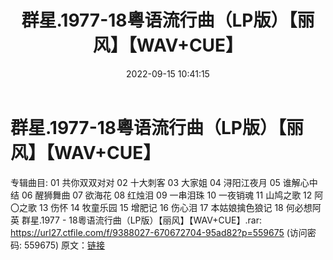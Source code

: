 ﻿---
title: 群星.1977-18粵语流行曲（LP版）【丽风】【WAV+CUE】
date: 2022-09-15 10:41:15
categories: WAV车载音乐、镜像
tags: 华语中文
---
# 群星.1977-18粵语流行曲（LP版）【丽风】【WAV+CUE】

专辑曲目:
01 共你双双对对
02 十大刺客
03 大家姐
04 浔阳江夜月
05 谁解心中结
06 醒狮舞曲
07 欲海花
08 红烛泪
09 一串泪珠
10 一夜销魂
11 山鸠之歌
12 阿〇之歌
13 伤怀
14 牧童乐园
15 增肥记
16 伤心泪
17 本姑娘擒色狼记
18 何必想阿英
群星.1977 - 18粵语流行曲（LP版）【丽风】【WAV+CUE】.rar: https://url27.ctfile.com/f/9388027-670672704-95ad82?p=559675
(访问密码: 559675)
原文：[链接](https://blog.sina.com.cn/s/blog_1647c7e7601030zfd.html)